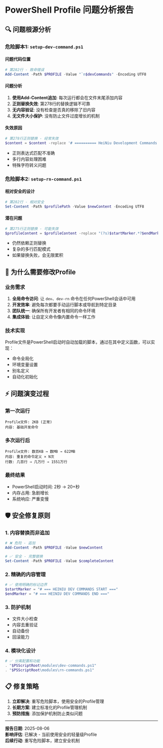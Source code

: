 # PowerShell Profile 问题分析报告

## 🔍 问题根源分析

### 危险脚本1: `setup-dev-command.ps1`

#### 问题代码位置
```powershell
# 第282行 - 致命错误
Add-Content -Path $PROFILE -Value "`n$devCommands" -Encoding UTF8
```

#### 问题分析
1. **使用Add-Content追加**: 每次运行都会在文件末尾添加内容
2. **正则替换失效**: 第278行的替换逻辑不可靠
3. **无内容验证**: 没有检查是否真的移除了旧内容
4. **无文件大小保护**: 没有防止文件过度增长的机制

#### 失效原因
```powershell
# 第278行正则替换 - 经常失效
$content = $content -replace '# ========== HeiNiu Development Commands ==========[\s\S]*?# ========== HeiNiu Development Commands End ==========', ''
```
- 正则表达式匹配不准确
- 多行内容处理困难
- 特殊字符转义问题

### 危险脚本2: `setup-rn-command.ps1`

#### 相对安全的设计
```powershell
# 第282行 - 相对安全
Set-Content -Path $profilePath -Value $newContent -Encoding UTF8
```

#### 潜在问题
```powershell
# 第275行正则替换 - 可能失效
$profileContent = $profileContent -replace "(?s)$startMarker.*?$endMarker.*?\n", ""
```
- 仍然依赖正则替换
- 复杂的多行匹配模式
- 如果替换失败，会无限累积

## 🎯 为什么需要修改Profile

### 业务需求
1. **全局命令访问**: 让 `dev`、`dev-rn` 命令在任何PowerShell会话中可用
2. **开发效率**: 避免每次都要手动运行脚本或导航到特定目录
3. **团队统一**: 确保所有开发者有相同的命令环境
4. **集成体验**: 让自定义命令像内置命令一样工作

### 技术实现
Profile文件是PowerShell启动时自动加载的脚本，通过在其中定义函数，可以实现：
- 命令全局化
- 环境变量设置
- 别名定义
- 自动化初始化

## ⚡ 问题演变过程

### 第一次运行
```
Profile文件: 2KB (正常)
内容: 基础开发命令
```

### 多次运行后
```
Profile文件: 数百KB → 数MB → 622MB
内容: 重复的命令定义 × N次
行数: 几百行 → 几万行 → 1551万行
```

### 最终结果
- PowerShell启动时间: 2秒 → 20+秒
- 内存占用: 急剧增长
- 系统响应: 严重变慢

## 🛡️ 安全修复原则

### 1. 内容替换而非追加
```powershell
# ❌ 危险 - 追加
Add-Content -Path $PROFILE -Value $newContent

# ✅ 安全 - 完整替换
Set-Content -Path $PROFILE -Value $completeContent
```

### 2. 精确的内容管理
```powershell
# ✅ 使用明确的标记边界
$startMarker = "# === HEINIU DEV COMMANDS START ==="
$endMarker = "# === HEINIU DEV COMMANDS END ==="
```

### 3. 防护机制
- 文件大小检查
- 内容去重验证  
- 自动备份
- 回滚能力

### 4. 模块化设计
```powershell
# ✅ 分离配置和功能
. "$PSScriptRoot\modules\dev-commands.ps1"
. "$PSScriptRoot\modules\rn-commands.ps1"
```

## 📋 修复策略

1. **立即解决**: 重写危险脚本，使用安全的Profile管理
2. **长期方案**: 建立标准化的Profile管理机制
3. **预防措施**: 添加保护机制防止类似问题

---

**报告日期**: 2025-08-06  
**影响评估**: 已解决 - 当前使用安全的轻量级Profile  
**后续行动**: 重写危险脚本，建立安全机制